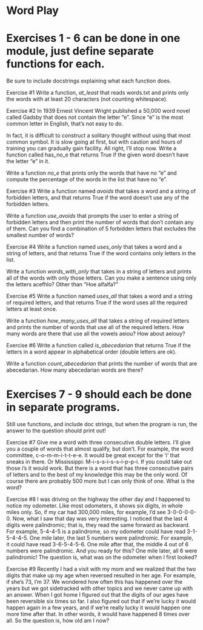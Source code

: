 # Word Play

# Exercises 1 - 6 can be done in one module, just define separate functions for each.  
Be sure to include docstrings explaining what each function does.

Exercise #1 Write a function, *at_least* that reads words.txt and prints only the words with at least 20 characters (not counting whitespace).

Exercise #2 In 1939 Ernest Vincent Wright published a 50,000 word novel called Gadsby that does not contain the letter “e”. Since “e” is the most common letter in English, that’s not easy to do.

In fact, it is difficult to construct a solitary thought without using that most common symbol. It is slow going at first, but with caution and hours of training you can gradually gain facility. All right, I’ll stop now. Write a function called has_no_e that returns True if the given word doesn’t have the letter “e” in it.

Write a function *no_e* that prints only the words that have no “e” and compute the percentage of the words in the list that have no “e”.

Exercise #3 Write a function named *avoids* that takes a word and a string of forbidden letters, and that returns True if the word doesn’t use any of the forbidden letters.

Write a function *use_avoids* that prompts the user to enter a string of forbidden letters and then print the number of words that don’t contain any of them. Can you find a combination of 5 forbidden letters that excludes the smallest number of words?

Exercise #4 Write a function named *uses_only* that takes a word and a string of letters, and that returns True if the word contains only letters in the list. 

Write a function *words_with_only* that takes in a string of letters and prints all of the words with only those letters.  Can you make a sentence using only the letters acefhlo? Other than “Hoe alfalfa?”

Exercise #5 Write a function named *uses_all* that takes a word and a string of required letters, and that returns True if the word uses all the required letters at least once. 

Write a function *how_many_uses_all* that takes a string of required letters and prints the number of words that use all of the required letters.  How many words are there that use all the vowels aeiou? How about aeiouy?

Exercise #6 Write a function called *is_abecedarian* that returns True if the letters in a word appear in alphabetical order (double letters are ok). 

Write a function *count_abecedarian* that prints the number of words that are abecedarian.  How many abecedarian words are there?

# Exercises 7 - 9 should each be done in separate programs.  
Still use functions, and include doc strings, but when the program is run, the answer to the question should print out!

Exercise #7 Give me a word with three consecutive double letters. I’ll give you a couple of words that almost qualify, but don’t. For example, the word committee, c-o-m-m-i-t-t-e-e. It would be great except for the ‘i’ that sneaks in there. Or Mississippi: M-i-s-s-i-s-s-i-p-p-i. If you could take out those i’s it would work. But there is a word that has three consecutive pairs of letters and to the best of my knowledge this may be the only word. Of course there are probably 500 more but I can only think of one. What is the word?

Exercise #8 I was driving on the highway the other day and I happened to notice my odometer. Like most odometers, it shows six digits, in whole miles only. So, if my car had 300,000 miles, for example, I’d see 3-0-0-0-0-0.  Now, what I saw that day was very interesting.  I noticed that the last 4 digits were palindromic; that is, they read the same forward as backward. For example, 5-4-4-5 is a palindrome, so my odometer could have read 3-1-5-4-4-5. One mile later, the last 5 numbers were palindromic. For example, it could have read 3-6-5-4-5-6. One mile after that, the middle 4 out of 6 numbers were palindromic. And you ready for this? One mile later, all 6 were palindromic! The question is, what was on the odometer when I first looked?

Exercise #9 Recently I had a visit with my mom and we realized that the two digits that make up my age when reversed resulted in her age. For example, if she’s 73, I’m 37. We wondered how often this has happened over the years but we got sidetracked with other
topics and we never came up with an answer. When I got home I figured out that the digits of our ages have been reversible six times
so far. I also figured out that if we’re lucky it would happen again in a few years, and if we’re really lucky it would happen one more time after that. In other words, it would have happened 8 times over all. So the question is, how old am I now?
